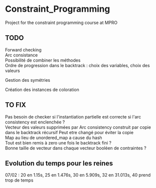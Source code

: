# Constraint_Programming
Project for the constraint programming course at MPRO

## TODO
Forward checking<br> 
Arc consistance<br> 
Possibilité de combiner les méthodes<br> 
Ordre de progression dans le backtrack : choix des variables, choix des valeurs

Gestion des symétries

Création des instances de coloration

## TO FIX
Pas besoin de checker si l'instantiation partielle est correcte si l'arc consistency est enclenchée ?<br>
Vecteur des valeurs supprimées par Arc consistency construit par copie dans le backtrack récursif
Peut etre changé pour éviter la copie<br>
Map au lieu de unordered_map a cause du hash<br>
Tout est bien remis à zero une fois le backtrack fini ?<br>
Bonne taille de vecteur dans chaque vecteur booléen de contraintes ?<br>

## Evolution du temps pour les reines
07/02 : 20 en 1.15s, 25 en 1.476s, 30 en 5.909s, 32 en 31.013s, 40 prend trop de temps